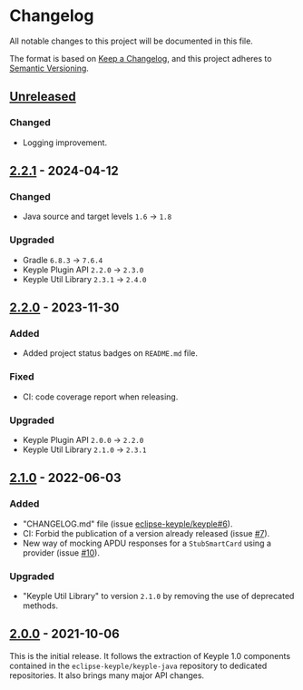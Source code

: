 # Changelog
All notable changes to this project will be documented in this file.

The format is based on [Keep a Changelog](https://keepachangelog.com/en/1.0.0/),
and this project adheres to [Semantic Versioning](https://semver.org/spec/v2.0.0.html).

## [Unreleased]
### Changed
- Logging improvement.

## [2.2.1] - 2024-04-12
### Changed
- Java source and target levels `1.6` -> `1.8`
### Upgraded
- Gradle `6.8.3` -> `7.6.4`
- Keyple Plugin API `2.2.0` -> `2.3.0`
- Keyple Util Library `2.3.1` -> `2.4.0`

## [2.2.0] - 2023-11-30
### Added
- Added project status badges on `README.md` file.
### Fixed
- CI: code coverage report when releasing.
### Upgraded
- Keyple Plugin API `2.0.0` -> `2.2.0`
- Keyple Util Library `2.1.0` -> `2.3.1`

## [2.1.0] - 2022-06-03
### Added
- "CHANGELOG.md" file (issue [eclipse-keyple/keyple#6]).
- CI: Forbid the publication of a version already released (issue [#7]).
- New way of mocking APDU responses for a `StubSmartCard` using a provider (issue [#10]).
### Upgraded
- "Keyple Util Library" to version `2.1.0` by removing the use of deprecated methods.

## [2.0.0] - 2021-10-06
This is the initial release.
It follows the extraction of Keyple 1.0 components contained in the `eclipse-keyple/keyple-java` repository to dedicated repositories.
It also brings many major API changes.

[unreleased]: https://github.com/eclipse-keyple/keyple-plugin-stub-java-lib/compare/2.2.1...HEAD
[2.2.1]: https://github.com/eclipse-keyple/keyple-plugin-stub-java-lib/compare/2.2.0...2.2.1
[2.2.0]: https://github.com/eclipse-keyple/keyple-plugin-stub-java-lib/compare/2.1.0...2.2.0
[2.1.0]: https://github.com/eclipse-keyple/keyple-plugin-stub-java-lib/compare/2.0.0...2.1.0
[2.0.0]: https://github.com/eclipse-keyple/keyple-plugin-stub-java-lib/releases/tag/2.0.0

[#10]: https://github.com/eclipse-keyple/keyple-plugin-stub-java-lib/issues/10
[#7]: https://github.com/eclipse-keyple/keyple-plugin-stub-java-lib/issues/7

[eclipse-keyple/keyple#6]: https://github.com/eclipse-keyple/keyple/issues/6